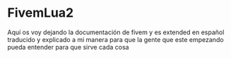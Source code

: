 # FivemLua2
Aquí os voy dejando la documentación de fivem y es extended en español traducido y explicado a mi manera para que la gente que este empezando pueda entender para que sirve cada cosa

